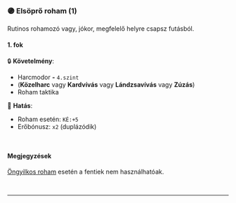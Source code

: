 ### 🟣 Elsöprő roham (1)

Rutinos rohamozó vagy, jókor, megfelelő helyre csapsz futásból.

#### 1. fok

🔒 **Követelmény**:
- Harcmodor  **-** `4.szint`
- (**Közelharc** vagy **Kardvívás** vagy **Lándzsavívás** vagy **Zúzás**)
- Roham taktika

🌟 **Hatás**:
- Roham esetén: `KÉ:+5`
- Erőbónusz: `x2` (duplázódik)

<br />

#### Megjegyzések

[Öngyilkos roham](../065_02_harci_taktikak.md#öngyilkos-roham-taktika) esetén a fentiek nem használhatóak.

<br />

---
